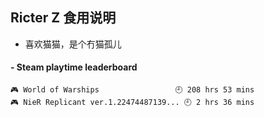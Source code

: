 ## Ricter Z 食用说明
- 喜欢猫猫，是个冇猫孤儿

<!-- steam-box start -->
#### - Steam playtime leaderboard
```text
🎮 World of Warships                 🕘 208 hrs 53 mins
🎮 NieR Replicant ver.1.22474487139... 🕘 2 hrs 36 mins
```
<!-- Powered by https://github.com/YouEclipse/steam-box . -->
<!-- steam-box end -->
